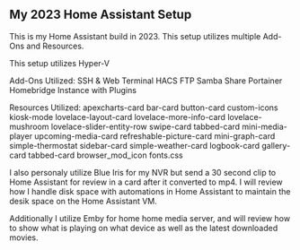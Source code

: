 ## My 2023 Home Assistant Setup
This is my Home Assistant build in 2023. This setup utilizes multiple Add-Ons and Resources.

This setup utilizes Hyper-V

Add-Ons Utilized:
SSH & Web Terminal
HACS
FTP
Samba Share
Portainer
  Homebridge Instance with Plugins

Resources Utilized:
apexcharts-card
bar-card
button-card
custom-icons
kiosk-mode
lovelace-layout-card
lovelace-more-info-card
lovelace-mushroom
lovelace-slider-entity-row
swipe-card
tabbed-card
mini-media-player
upcoming-media-card
refreshable-picture-card
mini-graph-card
simple-thermostat
sidebar-card
simple-weather-card
logbook-card
gallery-card
tabbed-card
browser_mod_icon
fonts.css

I also personaly utilize Blue Iris for my NVR but send a 30 second clip to Home Assistant for review in a card after it converted to mp4. I will review how I handle disk space with automations in Home Assistant to maintain the desik space on the Home Assistant VM.

Additionally I utilize Emby for home home media server, and will review how to show what is playing on what device as well as the latest downloaded movies.
